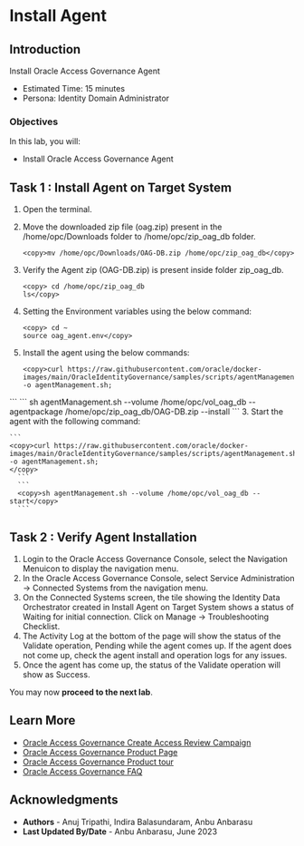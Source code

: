 # Install Agent 

## Introduction

Install Oracle Access Governance Agent 

* Estimated Time: 15 minutes
* Persona: Identity Domain Administrator


### Objectives

In this lab, you will:
* Install Oracle Access Governance Agent 


## Task 1 : Install Agent on Target System


1. Open the terminal.

2. Move the downloaded zip file (oag.zip) present in the /home/opc/Downloads folder to /home/opc/zip_oag_db folder.

    ```
    <copy>mv /home/opc/Downloads/OAG-DB.zip /home/opc/zip_oag_db</copy>
     ``` 

  


3. Verify the Agent zip (OAG-DB.zip) is present inside folder zip_oag_db.

    ```
    <copy> cd /home/opc/zip_oag_db
    ls</copy>
     ``` 

  

4. Setting the Environment variables using the below command:

    ```
    <copy> cd ~
    source oag_agent.env</copy>
     ``` 
 

2. Install the agent using the below commands:


     ```
    <copy>curl https://raw.githubusercontent.com/oracle/docker-images/main/OracleIdentityGovernance/samples/scripts/agentManagement.sh -o agentManagement.sh; 
  </copy>
     ```  
     ```
    <copy>sh agentManagement.sh --volume /home/opc/vol_oag_db --agentpackage /home/opc/zip_oag_db/OAG-DB.zip --install 
  </copy>
     ``` 
3. Start the agent with the following command: 

    ```
    <copy>curl https://raw.githubusercontent.com/oracle/docker-images/main/OracleIdentityGovernance/samples/scripts/agentManagement.sh -o agentManagement.sh;
    </copy>
      ```  
      ```
      <copy>sh agentManagement.sh --volume /home/opc/vol_oag_db --start</copy>
      ``` 

## Task 2 : Verify Agent Installation 

1. Login to the Oracle Access Governance Console, select the Navigation Menuicon to display the navigation menu. 
2. In the Oracle Access Governance Console, select Service Administration → Connected Systems from the navigation menu.
3. On the Connected Systems screen, the tile showing the Identity Data Orchestrator created in Install Agent on Target System shows a status of Waiting for initial connection. Click on Manage → Troubleshooting Checklist.
4. The Activity Log at the bottom of the page will show the status of the Validate operation, Pending while the agent comes up. If the agent does not come up, check the agent install and operation logs for any issues.
5. Once the agent has come up, the status of the Validate operation will show as Success.


  You may now **proceed to the next lab**. 

## Learn More

* [Oracle Access Governance Create Access Review Campaign](https://docs.oracle.com/en/cloud/paas/access-governance/pdapg/index.html)
* [Oracle Access Governance Product Page](https://www.oracle.com/security/cloud-security/access-governance/)
* [Oracle Access Governance Product tour](https://www.oracle.com/webfolder/s/quicktours/paas/pt-sec-access-governance/index.html)
* [Oracle Access Governance FAQ](https://www.oracle.com/security/cloud-security/access-governance/faq/)

## Acknowledgments
* **Authors** - Anuj Tripathi, Indira Balasundaram, Anbu Anbarasu 
* **Last Updated By/Date** - Anbu Anbarasu, June 2023
